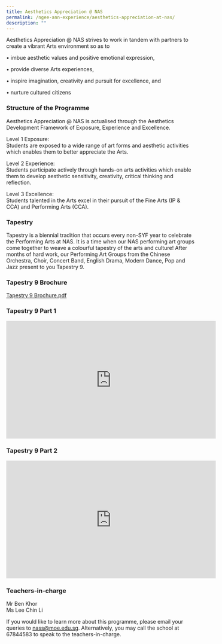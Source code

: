 ```yaml
---
title: Aesthetics Appreciation @ NAS
permalink: /ngee-ann-experience/aesthetics-appreciation-at-nas/
description: ""
---
```

Aesthetics Appreciation @ NAS strives to work in tandem with partners to create a vibrant Arts environment so as to 

• imbue aesthetic values and positive emotional expression, 

• provide diverse Arts experiences, 

• inspire imagination, creativity and pursuit for excellence, and

• nurture cultured citizens 

  

### Structure of the Programme

Aesthetics Appreciation @ NAS is actualised through the Aesthetics Development Framework of Exposure, Experience and Excellence.

  

Level 1 Exposure: <br>
Students are exposed to a wide range of art forms and aesthetic activities which enables them to better appreciate the Arts. 

  

Level 2 Experience:  <br>
Students participate actively through hands-on arts activities which enable them to develop aesthetic sensitivity, creativity, critical thinking and reflection. 

  

Level 3 Excellence:  <br>
Students talented in the Arts excel in their pursuit of the Fine Arts (IP & CCA) and Performing Arts (CCA).

  

### Tapestry

Tapestry is a biennial tradition that occurs every non-SYF year to celebrate the Performing Arts at NAS. It is a time when our NAS performing art groups come together to weave a colourful tapestry of the arts and culture! After months of hard work, our Performing Art Groups from the Chinese Orchestra, Choir, Concert Band, English Drama, Modern Dance, Pop and Jazz present to you Tapestry 9.  
  
  

### Tapestry 9 Brochure

[Tapestry 9 Brochure.pdf](https://ngeeannsec.moe.edu.sg/qql/slot/u510/Ngee%20Ann%20Experience/Aesthetics%20Appreciation%20@%20NAS/Tapestry%209%20Brochure.pdf)


### Tapestry 9 Part 1

<iframe width="560" height="315" src="https://www.youtube.com/embed/KkBWo2Aus-c" title="YouTube video player" frameborder="0" allow="accelerometer; autoplay; clipboard-write; encrypted-media; gyroscope; picture-in-picture; web-share" allowfullscreen></iframe>

### Tapestry 9 Part 2

<iframe width="560" height="315" src="https://www.youtube.com/embed/lDTL33GkZSY" title="YouTube video player" frameborder="0" allow="accelerometer; autoplay; clipboard-write; encrypted-media; gyroscope; picture-in-picture; web-share" allowfullscreen></iframe>

### Teachers-in-charge

Mr Ben Khor  <br>
Ms Lee Chin Li   

 
If you would like to learn more about this programme, please email your queries to nass@moe.edu.sg. Alternatively, you may call the school at 67844583 to speak to the teachers-in-charge.